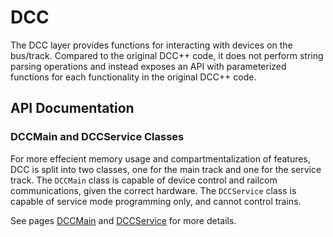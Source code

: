 # DCC
The DCC layer provides functions for interacting with devices on the bus/track. Compared to the original DCC++ code, it does not perform string parsing operations and instead exposes an API with parameterized functions for each functionality in the original DCC++ code.

## API Documentation

### DCCMain and DCCService Classes
For more effecient memory usage and compartmentalization of features, DCC is split into two classes, one for the main track and one for the service track. The ```DCCMain``` class is capable of device control and railcom communications, given the correct hardware. The ```DCCService``` class is capable of service mode programming only, and cannot control trains.

See pages [DCCMain](DCCMain) and [DCCService](DCCService) for more details.